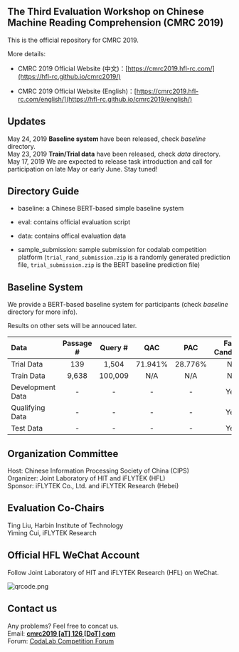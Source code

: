 ## The Third Evaluation Workshop on Chinese Machine Reading Comprehension (CMRC 2019)

This is the official repository for CMRC 2019.

More details:

- CMRC 2019 Official Website (中文)：[https://cmrc2019.hfl-rc.com/](https://hfl-rc.github.io/cmrc2019/)

- CMRC 2019 Official Website (English)：[https://cmrc2019.hfl-rc.com/english/](https://hfl-rc.github.io/cmrc2019/english/)

## Updates

May 24, 2019  **Baseline system** have been released, check *baseline* directory.</br>
May 23, 2019  **Train/Trial data** have been released, check *data* directory.</br>
May 17, 2019	We are expected to release task introduction and call for participation on late May or early June. Stay tuned!

## Directory Guide

- baseline: a Chinese BERT-based simple baseline system

- eval: contains official evaluation script

- data: contains offical evaluation data

- sample_submission: sample submission for codalab competition platform (`trial_rand_submission.zip` is a randomly generated prediction file, `trial_submission.zip` is the BERT baseline prediction file)


## Baseline System

We provide a BERT-based baseline system for participants (check *baseline* directory for more info).

Results on other sets will be annouced later.

| Data | Passage # | Query # | QAC | PAC | Fake Candidate | Availability |
| :------ | :-----: | :-----: | :-----: | :-----: | :-----: | :----- | 
| Trial Data | 139 | 1,504 | 71.941% | 28.776% | No | Public |
| Train Data | 9,638 | 100,009 | N/A | N/A | No | Public |
| Development Data | - | - |  - | - | Yes | Public |
| Qualifying Data | - | - |  - | - | Yes | Semi-Hidden |
| Test Data | - | - |  - | - | Yes | Hidden |


## Organization Committee
Host: Chinese Information Processing Society of China (CIPS) </br>
Organizer: Joint Laboratory of HIT and iFLYTEK (HFL) </br>
Sponsor: iFLYTEK Co., Ltd. and iFLYTEK Research (Hebei) </br>

## Evaluation Co-Chairs
Ting Liu, Harbin Institute of Technology </br>
Yiming Cui, iFLYTEK Research


## Official HFL WeChat Account
Follow Joint Laboratory of HIT and iFLYTEK Research (HFL) on WeChat.

![qrcode.png](https://github.com/ymcui/cmrc2019/blob/master/qrcode.jpg)


## Contact us
Any problems? Feel free to concat us. </br>
Email: **[cmrc2019 [aT] 126 [DoT] com](mailto:cmrc2019@126.com)** </br>
Forum: [CodaLab Competition Forum](https://competitions.codalab.org/forums/19781/)

